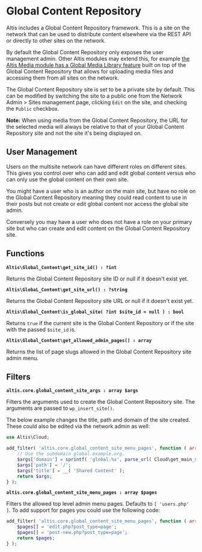 # Global Content Repository

Altis includes a Global Content Repository framework. This is a site on the network that can be used to distribute content elsewhere via the REST API or directly to other sites on the network.

By default the Global Content Repository only exposes the user management admin. Other Altis modules may extend this, for example [the Altis Media module has a Global Media Library feature](docs://media/global-media-library.md) built on top of the Global Content Repository that allows for uploading media files and accessing them from all sites on the network.

The Global Content Repository site is set to be a private site by default. This can be modified by switching the site to a public one from the Network Admin > Sites management page, clicking `Edit` on the site, and checking the `Public` checkbox.

**Note:** When using media from the Global Content Repository, the URL for the selected media will always be relative to that of your Global Content Repository site and not the site it's being displayed on.

## User Management

Users on the multisite network can have different roles on different sites. This gives you control over who can add and edit global content versus who can only use the global content on their own site.

You might have a user who is an author on the main site, but have no role on the Global Content Repository meaning they could read content to use in their posts but not create or edit global content nor access the global site admin.

Conversely you may have a user who does not have a role on your primary site but who can create and edit content on the Global Content Repository site.

## Functions

**`Altis\Global_Content\get_site_id() : ?int`**

Returns the Global Content Repository site ID or null if it doesn't exist yet.

**`Altis\GlobaL_Content\get_site_url() : ?string`**

Returns the Global Content Repository site URL or null if it doesn't exist yet.

**`Altis\Global_Content\is_global_site( ?int $site_id = null ) : bool`**

Returns `true` if the current site is the Global Content Repository or if the site with the passed `$site_id` is.

**`Altis\Global_Content\get_allowed_admin_pages() : array`**

Returns the list of page slugs allowed in the Global Content Repository site admin menu.

## Filters

**`altis.core.global_content_site_args : array $args`**

Filters the arguments used to create the Global Content Repository site. The arguments are passed to `wp_insert_site()`.

The below example changes the title, path and domain of the site created. These could also be edited via the network admin as well:

```php
use Altis\Cloud;

add_filter( 'altis.core.global_content_site_menu_pages', function ( array $args ) : array {
    // Use the subdomain global.example.org.
    $args['domain'] = sprintf( 'global.%s', parse_url( Cloud\get_main_site_url(), PHP_URL_HOST ) );
    $args['path'] = '/';
    $args['title'] = __( 'Shared Content' );
    return $args;
} );
```

**`altis.core.global_content_site_menu_pages : array $pages`**

Filters the allowed top level admin menu pages. Defaults to `[ 'users.php' ]`. To add support for pages you could use the following code:

```php
add_filter( 'altis.core.global_content_site_menu_pages', function ( array $pages ) : array {
    $pages[] = 'edit.php?post_type=page';
    $pages[] = 'post-new.php?post_type=page';
    return $pages;
} );
```
